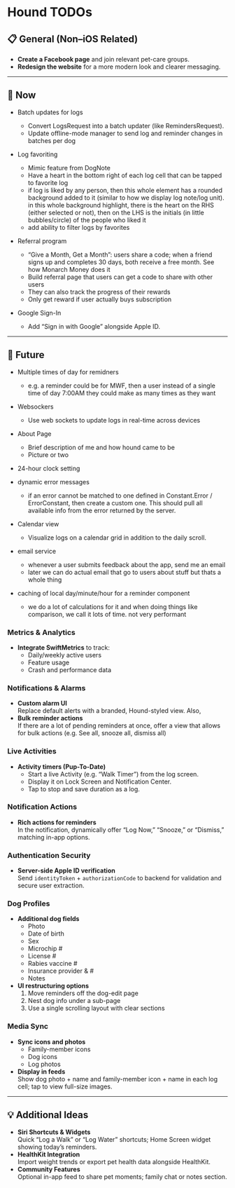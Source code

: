 # Hound TODOs

## 📋 General (Non–iOS Related)
- **Create a Facebook page** and join relevant pet-care groups.  
- **Redesign the website** for a more modern look and clearer messaging.  

---

## 🚀 Now

- Batch updates for logs
  - Convert LogsRequest into a batch updater (like RemindersRequest).  
  - Update offline-mode manager to send log and reminder changes in batches per dog
  
- Log favoriting
    - Mimic feature from DogNote
    - Have a heart in the bottom right of each log cell that can be tapped to favorite log
    - if log is liked by any person, then this whole element has a rounded background added to it (similar to how we display log note/log unit). in this whole background highlight, there is the heart on the RHS (either selected or not), then on the LHS is the initials (in little bubbles/circle) of the people who liked it
    - add ability to filter logs by favorites
    
- Referral program
    - “Give a Month, Get a Month”: users share a code; when a friend signs up and completes 30 days, both receive a free month. See how Monarch Money does it  
    - Build referral page that users can get a code to share with other users
    - They can also track the progress of their rewards
    - Only get reward if user actually buys subscription
    
- Google Sign-In
    - Add “Sign in with Google” alongside Apple ID.

---

## 🎯 Future

- Multiple times of day for remidners
    - e.g. a reminder could be for MWF, then a user instead of a single time of day 7:00AM they could make as many times as they want

- Websockers
    - Use web sockets to update logs in real-time across devices

- About Page
    - Brief description of me and how hound came to be
    - Picture or two
    
- 24-hour clock setting

- dynamic error messages
    - if an error cannot be matched to one defined in Constant.Error / ErrorConstant, then create a custom one. This should pull all available info from the error returned by the server.

- Calendar view
    - Visualize logs on a calendar grid in addition to the daily scroll.
    
- email service
    - whenever a user submits feedback about the app, send me an email
    - later we can do actual email that go to users about stuff but thats a whole thing

- caching of local day/minute/hour for a reminder component
    - we do a lot of calculations for it and when doing things like comparison, we call it lots of time. not very performant

### Metrics & Analytics
- **Integrate SwiftMetrics** to track:  
  - Daily/weekly active users  
  - Feature usage  
  - Crash and performance data

### Notifications & Alarms
- **Custom alarm UI**  
  Replace default alerts with a branded, Hound-styled view.  Also,
- **Bulk reminder actions**  
  If there are a lot of pending reminders at once, offer a view that allows for bulk actions (e.g. See all, snooze all, dismiss all)

### Live Activities
- **Activity timers (Pup-To-Date)**  
  - Start a live Activity (e.g. “Walk Timer”) from the log screen.  
  - Display it on Lock Screen and Notification Center.  
  - Tap to stop and save duration as a log.

### Notification Actions
- **Rich actions for reminders**  
  In the notification, dynamically offer “Log Now,” “Snooze,” or “Dismiss,” matching in-app options.

### Authentication Security
- **Server-side Apple ID verification**  
  Send `identityToken` + `authorizationCode` to backend for validation and secure user extraction.

### Dog Profiles
- **Additional dog fields**  
  - Photo  
  - Date of birth  
  - Sex  
  - Microchip #  
  - License #  
  - Rabies vaccine #  
  - Insurance provider & #  
  - Notes  
- **UI restructuring options**  
  1. Move reminders off the dog-edit page  
  2. Nest dog info under a sub-page  
  3. Use a single scrolling layout with clear sections

### Media Sync
- **Sync icons and photos**  
  - Family-member icons  
  - Dog icons  
  - Log photos  
- **Display in feeds**  
  Show dog photo + name and family-member icon + name in each log cell; tap to view full-size images.

---

## 💡 Additional Ideas

- **Siri Shortcuts & Widgets**  
  Quick “Log a Walk” or “Log Water” shortcuts; Home Screen widget showing today’s reminders.  
- **HealthKit Integration**  
  Import weight trends or export pet health data alongside HealthKit.  
- **Community Features**  
  Optional in-app feed to share pet moments; family chat or notes section.
